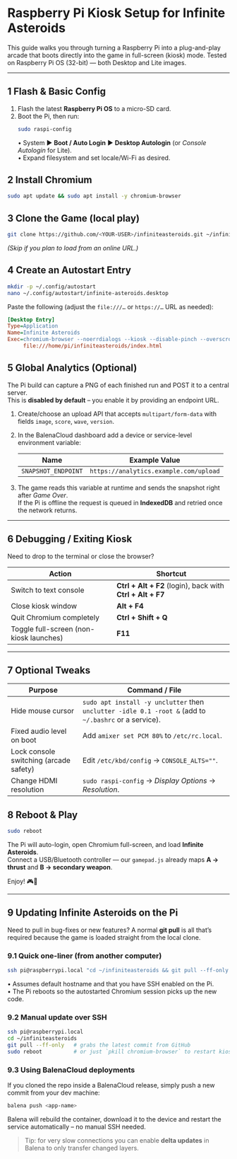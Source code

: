 # Raspberry Pi Kiosk Setup for **Infinite Asteroids**

This guide walks you through turning a Raspberry Pi into a plug-and-play arcade that boots directly into the game in full-screen (kiosk) mode. Tested on Raspberry Pi OS (32-bit) — both Desktop and Lite images.

---

## 1  Flash & Basic Config
1. Flash the latest **Raspberry Pi OS** to a micro-SD card.  
2. Boot the Pi, then run:
   ```bash
   sudo raspi-config
   ```
   • System ▶ **Boot / Auto Login** ▶ **Desktop Autologin** (or *Console Autologin* for Lite).  
   • Expand filesystem and set locale/Wi-Fi as desired.

## 2  Install Chromium
```bash
sudo apt update && sudo apt install -y chromium-browser
```

## 3  Clone the Game (local play)
```bash
git clone https://github.com/<YOUR-USER>/infiniteasteroids.git ~/infiniteasteroids
```
*(Skip if you plan to load from an online URL.)*

## 4  Create an Autostart Entry
```bash
mkdir -p ~/.config/autostart
nano ~/.config/autostart/infinite-asteroids.desktop
```
Paste the following (adjust the `file:///…` or `https://…` URL as needed):
```ini
[Desktop Entry]
Type=Application
Name=Infinite Asteroids
Exec=chromium-browser --noerrdialogs --kiosk --disable-pinch --overscroll-history-navigation=0 \
     file:///home/pi/infiniteasteroids/index.html
```

## 5  Global Analytics (Optional)
The Pi build can capture a PNG of each finished run and POST it to a central server.  
This is **disabled by default** – you enable it by providing an endpoint URL.

1. Create/choose an upload API that accepts `multipart/form-data` with fields `image`, `score`, `wave`, `version`.
2. In the BalenaCloud dashboard add a device or service-level environment variable:
   
   | Name | Example Value |
   |------|---------------|
   | `SNAPSHOT_ENDPOINT` | `https://analytics.example.com/upload` |

3. The game reads this variable at runtime and sends the snapshot right after *Game Over*.  
   If the Pi is offline the request is queued in **IndexedDB** and retried once the network returns.

---

## 6  Debugging / Exiting Kiosk
Need to drop to the terminal or close the browser?

| Action | Shortcut |
|--------|----------|
| Switch to text console | **Ctrl + Alt + F2** (login), back with **Ctrl + Alt + F7** |
| Close kiosk window | **Alt + F4** |
| Quit Chromium completely | **Ctrl + Shift + Q** |
| Toggle full-screen (non-kiosk launches) | **F11** |

---

## 7  Optional Tweaks
| Purpose | Command / File |
|---------|----------------|
| Hide mouse cursor | `sudo apt install -y unclutter` then `unclutter -idle 0.1 -root &` (add to `~/.bashrc` or a service). |
| Fixed audio level on boot | Add `amixer set PCM 80%` to `/etc/rc.local`. |
| Lock console switching (arcade safety) | Edit `/etc/kbd/config` → `CONSOLE_ALTS=""`. |
| Change HDMI resolution | `sudo raspi-config` → *Display Options* → *Resolution*. |

## 8  Reboot & Play
```bash
sudo reboot
```
The Pi will auto-login, open Chromium full-screen, and load **Infinite Asteroids**.  
Connect a USB/Bluetooth controller — our `gamepad.js` already maps **A → thrust** and **B → secondary weapon**.

Enjoy! 🎮🚀

---

## 9  Updating **Infinite Asteroids** on the Pi
Need to pull in bug-fixes or new features? A normal **git pull** is all that’s required because the game is loaded straight from the local clone.

### 9.1  Quick one-liner (from another computer)
```bash
ssh pi@raspberrypi.local "cd ~/infiniteasteroids && git pull --ff-only && sudo reboot"
```
• Assumes default hostname and that you have SSH enabled on the Pi.  
• The Pi reboots so the autostarted Chromium session picks up the new code.

### 9.2  Manual update over SSH
```bash
ssh pi@raspberrypi.local
cd ~/infiniteasteroids
git pull --ff-only   # grabs the latest commit from GitHub
sudo reboot          # or just `pkill chromium-browser` to restart kiosk without full reboot
```

### 9.3  Using BalenaCloud deployments
If you cloned the repo inside a BalenaCloud release, simply push a new commit from your dev machine:
```bash
balena push <app-name>
```
Balena will rebuild the container, download it to the device and restart the service automatically – no manual SSH needed.

> Tip: for very slow connections you can enable **delta updates** in Balena to only transfer changed layers.

